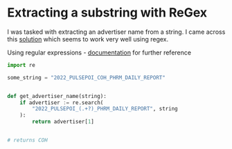 # Extracting a substring with ReGex

I was tasked with extracting an advertiser name from a string. I came across
this
[solution](https://stackoverflow.com/questions/4666973/how-to-extract-the-substring-between-two-markers)
which seems to work very well using regex.

Using regular expressions -
[documentation](https://docs.python.org/3/library/re.html) for further reference

```python
import re

some_string = "2022_PULSEPOI_COH_PHRM_DAILY_REPORT"


def get_advertiser_name(string):
    if advertiser := re.search(
        "2022_PULSEPOI_(.+?)_PHRM_DAILY_REPORT", string
    ):
        return advertiser[1]


# returns COH
```
